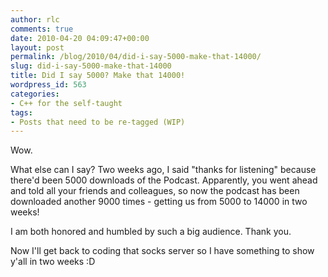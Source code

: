 ```yaml
---
author: rlc
comments: true
date: 2010-04-20 04:09:47+00:00
layout: post
permalink: /blog/2010/04/did-i-say-5000-make-that-14000/
slug: did-i-say-5000-make-that-14000
title: Did I say 5000? Make that 14000!
wordpress_id: 563
categories:
- C++ for the self-taught
tags:
- Posts that need to be re-tagged (WIP)
---
```


Wow.

What else can I say? Two weeks ago, I said "thanks for listening" because there'd been 5000 downloads of the Podcast. Apparently, you went ahead and told all your friends and colleagues, so now the podcast has been downloaded another 9000 times - getting us from 5000 to 14000 in two weeks!

I am both honored and humbled by such a big audience. Thank you.

Now I'll get back to coding that socks server so I have something to show y'all in two weeks :D

